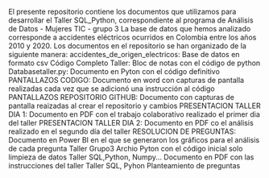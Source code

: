 El presente repositorio contiene los documentos que utilizamos para desarrollar el Taller SQL_Python, correspondiente al programa de Análisis de Datos - Mujeres TIC - grupo 3
La base de datos que hemos analizado corresponde a accidentes eléctricos ocurridos en Colombia entre los años 2010 y 2020.
Los documentos en el repositorio se han organizado de la siguiente manera:
accidentes_de_origen_electricos: Base de datos en formato csv
Código Completo Taller: Bloc de notas con el código de python
Databasetaller.py: Documento en Pyton con el código definitivo
PANTALLAZOS CODIGO: Documento en word con capturas de pantalla realizadas cada vez que se adicionó una instrucción al código
PANTALLAZOS REPOSITORIO GITHUB: Documento con capturas de pantalla reaizadas al crear el repositorio y cambios
PRESENTACION TALLER DIA 1: Documento en PDF con el trabajo colaborativo realizado el primer dia del taller
PRESENTACION TALLER DIA 2: Documento en PDF co el análisis realizado en el segundo día del taller
RESOLUCION DE PREGUNTAS: Documento en Power BI en el que se generaron los gráficos para el análisis de cada pregunta
Taller Grupo3 Archio Pyton con el código inicial solo limpieza de datos
Taller SQL,Python, Numpy... Documento en PDF con las instrucciones del taller
Taller SQL, Pyhon Planteamiento de preguntas
